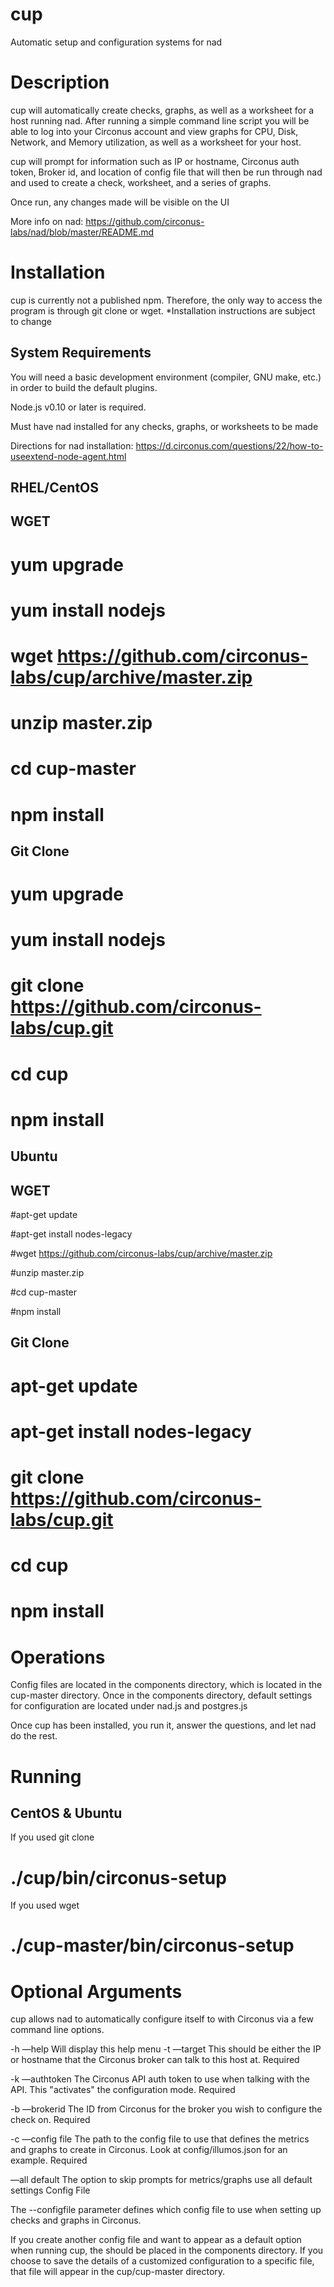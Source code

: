 # cup
Automatic setup and configuration systems for nad

Description
===

cup will automatically create checks, graphs, as well as a worksheet for a host running nad. After running a simple command line script you will be able to log into your Circonus account and view graphs for CPU, Disk, Network, and Memory utilization, as well as a worksheet for your host. 

cup will prompt for information such as IP or hostname, Circonus auth token, Broker id, and location of config file that will then be run through nad and used to create a check, worksheet, and a series of graphs.

Once run, any changes made will be visible on the UI

More info on nad: https://github.com/circonus-labs/nad/blob/master/README.md

Installation
===

cup is currently not a published npm. Therefore, the only way to access the program is through git clone or wget. 
*Installation instructions are subject to change

System Requirements
---

You will need a basic development environment (compiler, GNU make, etc.) in order to build the default plugins.

Node.js v0.10 or later is required.

Must have nad installed for any checks, graphs, or worksheets to be made

Directions for nad installation: https://d.circonus.com/questions/22/how-to-useextend-node-agent.html

RHEL/CentOS
---

WGET
---

  # yum upgrade

  # yum install nodejs

  # wget https://github.com/circonus-labs/cup/archive/master.zip

  # unzip master.zip

  # cd cup-master

  # npm install

Git Clone
---

  # yum upgrade
  
  # yum install nodejs

  # git clone https://github.com/circonus-labs/cup.git

  # cd cup

  # npm install

Ubuntu
---

WGET
---

  #apt-get update

  #apt-get install nodes-legacy

  #wget https://github.com/circonus-labs/cup/archive/master.zip

  #unzip master.zip

  #cd cup-master

  #npm install

Git Clone
---

  # apt-get update

  # apt-get install nodes-legacy

  # git clone https://github.com/circonus-labs/cup.git

  # cd cup

  # npm install

Operations
===

Config files are located in the components directory, which is located in the cup-master directory. Once in the components directory, default settings for configuration are located under nad.js and postgres.js

Once cup has been installed, you run it, answer the questions, and let nad do the rest. 

Running
===

CentOS & Ubuntu
---

If you used git clone

  # ./cup/bin/circonus-setup
If you used wget

 # ./cup-master/bin/circonus-setup

Optional Arguments
===

cup allows nad to automatically configure itself to with Circonus via a few command line options. 

-h —help Will display this help menu
-t —target This should be either the IP or hostname that the Circonus broker can talk to this host at. Required

-k —authtoken The Circonus API auth token to use when talking with the API. This "activates" the configuration mode. Required

-b —brokerid The ID from Circonus for the broker you wish to configure the check on. Required

-c —config file The path to the config file to use that defines the metrics and graphs to create in Circonus. Look at config/illumos.json for an example. Required

—all default The option to skip prompts for metrics/graphs use all default settings
Config File

The --configfile parameter defines which config file to use when setting up checks and graphs in Circonus. 

If you create another config file and want to appear as a default option when running cup, the should be placed in the components directory. 
If you choose to save the details of a customized configuration to a specific file, that file will appear in the cup/cup-master directory.  





